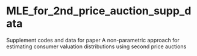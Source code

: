 # MLE_for_2nd_price_auction_supp_data
Supplement codes and data for paper A non-parametric approach for estimating consumer valuation distributions using second price auctions
